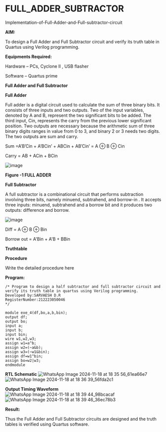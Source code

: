 # FULL_ADDER_SUBTRACTOR

Implementation-of-Full-Adder-and-Full-subtractor-circuit

**AIM:**

To design a Full Adder and Full Subtractor circuit and verify its truth table in Quartus using Verilog programming.

**Equipments Required:**

Hardware – PCs, Cyclone II , USB flasher

Software – Quartus prime

**Full Adder and Full Subtractor**

**Full Adder**

Full adder is a digital circuit used to calculate the sum of three binary bits. It consists of three inputs and two outputs. Two of the input variables, denoted by A and B, represent the two significant bits to be added. The third input, Cin, represents the carry from the previous lower significant position. Two outputs are necessary because the arithmetic sum of three binary digits ranges in value from 0 to 3, and binary 2 or 3 needs two digits. The two outputs are sum and carry.

Sum =A’B’Cin + A’BCin’ + ABCin + AB’Cin’ = A ⊕ B ⊕ Cin 

Carry = AB + ACin + BCin

![image](https://github.com/naavaneetha/FULL_ADDER_SUBTRACTOR/assets/154305477/0f30ba51-5ffb-4198-845f-18e054f675e7)

**Figure -1 FULL ADDER**

**Full Subtractor**

A full subtractor is a combinational circuit that performs subtraction involving three bits, namely minuend, subtrahend, and borrow-in . It accepts three inputs: minuend, subtrahend and a borrow bit and it produces two outputs: difference and borrow.

![image](https://github.com/naavaneetha/FULL_ADDER_SUBTRACTOR/assets/154305477/02b24f51-ab51-4304-9ad6-7b81ffc1ead5)

Diff = A ⊕ B ⊕ Bin 

Borrow out = A'Bin + A'B + BBin

**Truthtable**

**Procedure**

Write the detailed procedure here

**Program:**
```
/* Program to design a half subtractor and full subtractor circuit and verify its truth table in quartus using Verilog programming. 
Developed by:SARVAESH D.R
RegisterNumber:212223050046
*/
```
```
module exe_4(df,bo,a,b,bin);
output df;
output bo;
input a;
input b;
input bin;
wire w1,w2,w3;
assign w1=a^b;
assign w2=(~a&b);
assign w3=(~w1&bin);
assign df=w1^bin;
assign bo=w2|w3;
endmodule
```
**RTL Schematic**
![WhatsApp Image 2024-11-18 at 18 35 56_61ea66e7](https://github.com/user-attachments/assets/5cfcea77-7226-459b-baec-1d2a6acfa587)
![WhatsApp Image 2024-11-18 at 18 36 39_56fda2c1](https://github.com/user-attachments/assets/45c0f02f-de5d-4c90-8697-9c5374204406)

**Output Timing Waveform**
![WhatsApp Image 2024-11-18 at 18 39 44_98bcacaf](https://github.com/user-attachments/assets/ea3c932b-91f4-403a-aa97-1a9907d6e32f)
![WhatsApp Image 2024-11-18 at 18 39 46_36ec78b3](https://github.com/user-attachments/assets/ceae1b7a-18de-4c10-8c30-0e6c0206f554)

**Result:**

Thus the Full Adder and Full Subtractor circuits are designed and the truth tables is verified using Quartus software.



